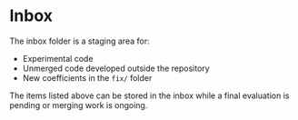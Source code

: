 # Inbox

The inbox folder is a staging area for:
* Experimental code
* Unmerged code developed outside the repository
* New coefficients in the `fix/` folder

The items listed above can be stored in the inbox while a final evaluation is pending or merging work is ongoing.
